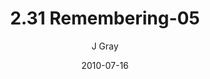 ---
title: '2.31 Remembering-05'
alt: 'Mysteries of the Arcana'
date: '2010-07-16'
author: 'J Gray'
artist: 'Keira'
chapter: '2 All the Way Down'
filler: false
---